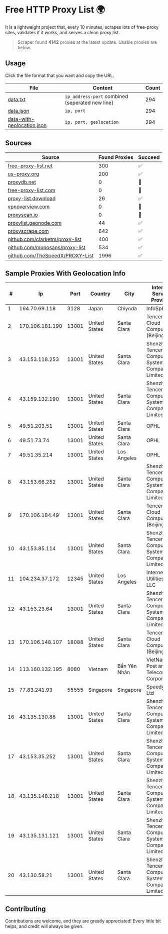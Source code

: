 
# Free HTTP Proxy List 🌍

It is a lightweight project that, every 10 minutes, scrapes lots of free-proxy sites, validates if it works, and serves a clean proxy list.


> Scraper found **4142** proxies at the latest update. Usable proxies are below.

## Usage

Click the file format that you want and copy the URL.


|File|Content|Count|
|----|-------|-----|
|[data.txt](https://raw.githubusercontent.com/themiralay/Proxy-List-World/master/data.txt)|`ip_address:port` combined (seperated new line)|294|
|[data.json](https://raw.githubusercontent.com/themiralay/Proxy-List-World/master/data.json)|`ip, port`|294|
|[data-with-geolocation.json](https://raw.githubusercontent.com/themiralay/Proxy-List-World/master/data-with-geolocation.json)|`ip, port, geolocation`|294|

## Sources

|Source|Found Proxies|Succeed|
|------|-------------|-------|
|[free-proxy-list.net](https://free-proxy-list.net)|300|✅|
|[us-proxy.org](https://www.us-proxy.org)|200|✅|
|[proxydb.net](http://proxydb.net)|0|🚫|
|[free-proxy-list.com](https://free-proxy-list.com/?page=&port=&type%5B%5D=http&type%5B%5D=https&up_time=0&search=Search)|0|🚫|
|[proxy-list.download](https://www.proxy-list.download/HTTP)|26|✅|
|[vpnoverview.com](https://vpnoverview.com/privacy/anonymous-browsing/free-proxy-servers)|0|🚫|
|[proxyscan.io](https://www.proxyscan.io)|0|🚫|
|[proxylist.geonode.com](https://proxylist.geonode.com/api/proxy-list?limit=300&page=1&sort_by=lastChecked&sort_type=desc&protocols=http,https)|44|✅|
|[proxyscrape.com](https://api.proxyscrape.com/v2/?request=displayproxies&protocol=http&timeout=10000&country=all&ssl=all&anonymity=all)|642|✅|
|[github.com/clarketm/proxy-list](https://raw.githubusercontent.com/clarketm/proxy-list/master/proxy-list-raw.txt)|400|✅|
|[github.com/monosans/proxy-list](https://raw.githubusercontent.com/monosans/proxy-list/main/proxies/http.txt)|534|✅|
|[github.com/TheSpeedX/PROXY-List](https://raw.githubusercontent.com/TheSpeedX/PROXY-List/master/http.txt)|1996|✅|


## Sample Proxies With Geolocation Info

|#|Ip|Port|Country|City|Internet Service Provider|
|-|--|----|-------|----|-------------------------|
|1|164.70.69.118|3128|Japan|Chiyoda|InfoSphere|
|2|170.106.181.190|13001|United States|Santa Clara|Tencent Cloud Computing (Beijing) Co|
|3|43.153.118.253|13001|United States|Santa Clara|Shenzhen Tencent Computer Systems Company Limited|
|4|43.159.132.190|13001|United States|Santa Clara|Shenzhen Tencent Computer Systems Company Limited|
|5|49.51.203.51|13001|United States|Santa Clara|OPHL|
|6|49.51.73.74|13001|United States|Santa Clara|OPHL|
|7|49.51.35.214|13001|United States|Los Angeles|OPHL|
|8|43.153.66.252|13001|United States|Santa Clara|Shenzhen Tencent Computer Systems Company Limited|
|9|170.106.184.49|13001|United States|Santa Clara|Tencent Cloud Computing (Beijing) Co|
|10|43.153.85.114|13001|United States|Santa Clara|Shenzhen Tencent Computer Systems Company Limited|
|11|104.234.37.172|12345|United States|Los Angeles|Internet Utilities NA LLC|
|12|43.153.23.64|13001|United States|Santa Clara|Shenzhen Tencent Computer Systems Company Limited|
|13|170.106.148.107|18088|United States|Santa Clara|Tencent Cloud Computing (Beijing) Co|
|14|113.160.132.195|8080|Vietnam|Bẩn Yên Nhân|VietNam Post and Telecom Corporation|
|15|77.83.241.93|55555|Singapore|Singapore|SpeedyPage Ltd|
|16|43.135.130.88|13001|United States|Santa Clara|Shenzhen Tencent Computer Systems Company Limited|
|17|43.153.35.252|13001|United States|Santa Clara|Shenzhen Tencent Computer Systems Company Limited|
|18|43.135.148.218|13001|United States|Santa Clara|Shenzhen Tencent Computer Systems Company Limited|
|19|43.135.131.121|13001|United States|Santa Clara|Shenzhen Tencent Computer Systems Company Limited|
|20|43.130.58.21|13001|United States|Santa Clara|Shenzhen Tencent Computer Systems Company Limited|



## Contributing

Contributions are welcome, and they are greatly appreciated! Every
little bit helps, and credit will always be given.

